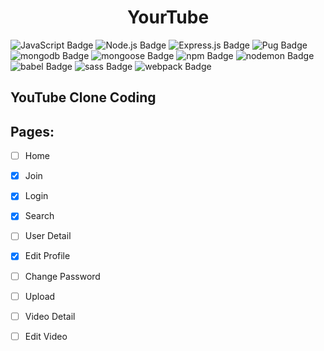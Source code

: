 <h1 align="center">YourTube</h1>

 ![JavaScript Badge](https://img.shields.io/static/v1?label=JavaScript&logo=JavaScript&message=ES6&color=F7DF1E) ![Node.js Badge](https://img.shields.io/static/v1?label=node.jst&logo=node.js&message=v14.17.1&color=#CB3837) ![Express.js Badge](https://img.shields.io/static/v1?label=express&logo=express&message=^4.17.1&color=000000) ![Pug Badge](https://img.shields.io/static/v1?label=Pug&logo=Pug&message=v3.0.0&color=A86454) ![mongodb Badge](https://img.shields.io/static/v1?label=MongoDB&logo=MongoDB&message=v4.4.6&color=47A248) ![mongoose Badge](https://img.shields.io/static/v1?label=Mongoose&logo=MongoDB&message=v5.13.0&color=47A248) ![npm Badge](https://img.shields.io/static/v1?label=npm&logo=npm&message=v6.14.13&color=CB3837) ![nodemon Badge](https://img.shields.io/static/v1?label=nodemon&logo=nodemon&message=^2.0.6&color=76D04B) ![babel Badge](https://img.shields.io/static/v1?label=Babel&logo=Babel&message=^7.12.10&color=F9DC3E) ![sass Badge](https://img.shields.io/static/v1?label=Sass&logo=Sass&message=^1.38.0&color=CC6699) ![webpack Badge](https://img.shields.io/static/v1?label=Webpack&logo=Webpackl&message=^5.51.1&color=8DD6F9)


## YouTube Clone Coding



## Pages:

- [ ] Home
- [x] Join
- [x] Login
- [x] Search
- [ ] User Detail
- [x] Edit Profile
- [ ] Change Password
- [ ] Upload
- [ ] Video Detail
- [ ] Edit Video


